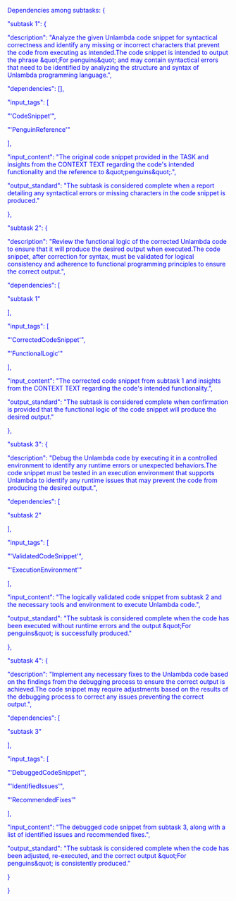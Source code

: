 
<span style='color: blue;'>Dependencies among subtasks: {</span>

<span style='color: blue;'>    &quot;subtask 1&quot;: {</span>

<span style='color: blue;'>        &quot;description&quot;: &quot;Analyze the given Unlambda code snippet for syntactical correctness and identify any missing or incorrect characters that prevent the code from executing as intended.The code snippet is intended to output the phrase \&quot;For penguins\&quot; and may contain syntactical errors that need to be identified by analyzing the structure and syntax of Unlambda programming language.&quot;,</span>

<span style='color: blue;'>        &quot;dependencies&quot;: [],</span>

<span style='color: blue;'>        &quot;input_tags&quot;: [</span>

<span style='color: blue;'>            &quot;&#x27;CodeSnippet&#x27;&quot;,</span>

<span style='color: blue;'>            &quot;&#x27;PenguinReference&#x27;&quot;</span>

<span style='color: blue;'>        ],</span>

<span style='color: blue;'>        &quot;input_content&quot;: &quot;The original code snippet provided in the TASK and insights from the CONTEXT TEXT regarding the code&#x27;s intended functionality and the reference to \&quot;penguins\&quot;.&quot;,</span>

<span style='color: blue;'>        &quot;output_standard&quot;: &quot;The subtask is considered complete when a report detailing any syntactical errors or missing characters in the code snippet is produced.&quot;</span>

<span style='color: blue;'>    },</span>

<span style='color: blue;'>    &quot;subtask 2&quot;: {</span>

<span style='color: blue;'>        &quot;description&quot;: &quot;Review the functional logic of the corrected Unlambda code to ensure that it will produce the desired output when executed.The code snippet, after correction for syntax, must be validated for logical consistency and adherence to functional programming principles to ensure the correct output.&quot;,</span>

<span style='color: blue;'>        &quot;dependencies&quot;: [</span>

<span style='color: blue;'>            &quot;subtask 1&quot;</span>

<span style='color: blue;'>        ],</span>

<span style='color: blue;'>        &quot;input_tags&quot;: [</span>

<span style='color: blue;'>            &quot;&#x27;CorrectedCodeSnippet&#x27;&quot;,</span>

<span style='color: blue;'>            &quot;&#x27;FunctionalLogic&#x27;&quot;</span>

<span style='color: blue;'>        ],</span>

<span style='color: blue;'>        &quot;input_content&quot;: &quot;The corrected code snippet from subtask 1 and insights from the CONTEXT TEXT regarding the code&#x27;s intended functionality.&quot;,</span>

<span style='color: blue;'>        &quot;output_standard&quot;: &quot;The subtask is considered complete when confirmation is provided that the functional logic of the code snippet will produce the desired output.&quot;</span>

<span style='color: blue;'>    },</span>

<span style='color: blue;'>    &quot;subtask 3&quot;: {</span>

<span style='color: blue;'>        &quot;description&quot;: &quot;Debug the Unlambda code by executing it in a controlled environment to identify any runtime errors or unexpected behaviors.The code snippet must be tested in an execution environment that supports Unlambda to identify any runtime issues that may prevent the code from producing the desired output.&quot;,</span>

<span style='color: blue;'>        &quot;dependencies&quot;: [</span>

<span style='color: blue;'>            &quot;subtask 2&quot;</span>

<span style='color: blue;'>        ],</span>

<span style='color: blue;'>        &quot;input_tags&quot;: [</span>

<span style='color: blue;'>            &quot;&#x27;ValidatedCodeSnippet&#x27;&quot;,</span>

<span style='color: blue;'>            &quot;&#x27;ExecutionEnvironment&#x27;&quot;</span>

<span style='color: blue;'>        ],</span>

<span style='color: blue;'>        &quot;input_content&quot;: &quot;The logically validated code snippet from subtask 2 and the necessary tools and environment to execute Unlambda code.&quot;,</span>

<span style='color: blue;'>        &quot;output_standard&quot;: &quot;The subtask is considered complete when the code has been executed without runtime errors and the output \&quot;For penguins\&quot; is successfully produced.&quot;</span>

<span style='color: blue;'>    },</span>

<span style='color: blue;'>    &quot;subtask 4&quot;: {</span>

<span style='color: blue;'>        &quot;description&quot;: &quot;Implement any necessary fixes to the Unlambda code based on the findings from the debugging process to ensure the correct output is achieved.The code snippet may require adjustments based on the results of the debugging process to correct any issues preventing the correct output.&quot;,</span>

<span style='color: blue;'>        &quot;dependencies&quot;: [</span>

<span style='color: blue;'>            &quot;subtask 3&quot;</span>

<span style='color: blue;'>        ],</span>

<span style='color: blue;'>        &quot;input_tags&quot;: [</span>

<span style='color: blue;'>            &quot;&#x27;DebuggedCodeSnippet&#x27;&quot;,</span>

<span style='color: blue;'>            &quot;&#x27;IdentifiedIssues&#x27;&quot;,</span>

<span style='color: blue;'>            &quot;&#x27;RecommendedFixes&#x27;&quot;</span>

<span style='color: blue;'>        ],</span>

<span style='color: blue;'>        &quot;input_content&quot;: &quot;The debugged code snippet from subtask 3, along with a list of identified issues and recommended fixes.&quot;,</span>

<span style='color: blue;'>        &quot;output_standard&quot;: &quot;The subtask is considered complete when the code has been adjusted, re-executed, and the correct output \&quot;For penguins\&quot; is consistently produced.&quot;</span>

<span style='color: blue;'>    }</span>

<span style='color: blue;'>}</span>
